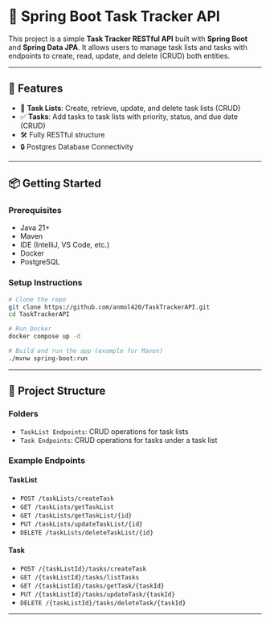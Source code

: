 # 🧩 Spring Boot Task Tracker API

This project is a simple **Task Tracker RESTful API** built with **Spring Boot** and **Spring Data JPA**. It allows users to manage task lists and tasks with endpoints to create, read, update, and delete (CRUD) both entities.

---

## 🚀 Features

- 📂 **Task Lists**: Create, retrieve, update, and delete task lists (CRUD)
- ✅ **Tasks**: Add tasks to task lists with priority, status, and due date (CRUD)
- 🛠️ Fully RESTful structure
- 🔒 Postgres Database Connectivity

---
## 📦 Getting Started

### Prerequisites

- Java 21+
- Maven
- IDE (IntelliJ, VS Code, etc.)
- Docker
- PostgreSQL

### Setup Instructions

```bash
# Clone the repo
git clone https://github.com/anmol420/TaskTrackerAPI.git
cd TaskTrackerAPI

# Run Docker
docker compose up -d

# Build and run the app (example for Maven)
./mvnw spring-boot:run
```
---

## 📁 Project Structure

### Folders

- `TaskList Endpoints`: CRUD operations for task lists
- `Task Endpoints`: CRUD operations for tasks under a task list

### Example Endpoints

#### TaskList
- `POST /taskLists/createTask`
- `GET /taskLists/getTaskList`
- `GET /taskLists/getTaskList/{id}`
- `PUT /taskLists/updateTaskList/{id}`
- `DELETE /taskLists/deleteTaskList/{id}`

#### Task
- `POST /{taskListId}/tasks/createTask`
- `GET /{taskListId}/tasks/listTasks`
- `GET /{taskListId}/tasks/getTask/{taskId}`
- `PUT /{taskListId}/tasks/updateTask/{taskId}`
- `DELETE /{taskListId}/tasks/deleteTask/{taskId}`

---